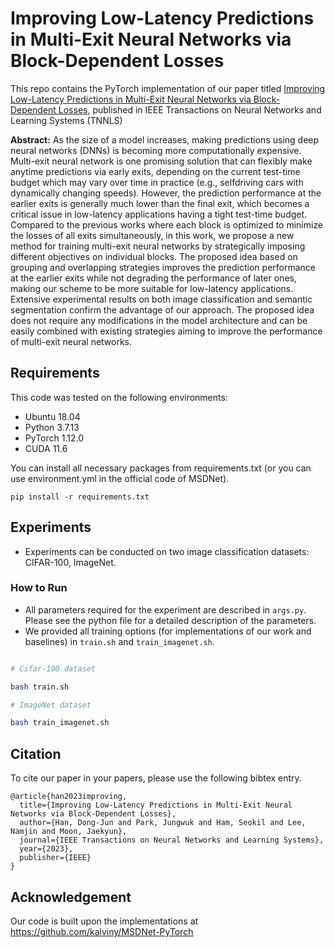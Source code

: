 # Improving Low-Latency Predictions in Multi-Exit Neural Networks via Block-Dependent Losses


This repo contains the PyTorch implementation of our paper titled [Improving Low-Latency Predictions in Multi-Exit Neural Networks via Block-Dependent Losses](https://ieeexplore.ieee.org/stamp/stamp.jsp?tp=&arnumber=10155768), published in IEEE Transactions on Neural Networks and Learning Systems (TNNLS)

**Abstract:** As the size of a model increases, making predictions using deep neural networks (DNNs) is becoming more computationally expensive. Multi-exit neural network is one promising solution that can flexibly make anytime predictions via early exits, depending on the current test-time budget which may vary over time in practice (e.g., selfdriving cars with dynamically changing speeds). However, the prediction performance at the earlier exits is generally much lower than the final exit, which becomes a critical issue in low-latency applications having a tight test-time budget. Compared to the previous works where each block is optimized to minimize the losses of all exits simultaneously, in this work, we propose a new method for training multi-exit neural networks by strategically imposing different objectives on individual blocks. The proposed idea based on grouping and overlapping strategies improves the prediction performance at the earlier exits while not degrading the performance of later ones, making our scheme to be more suitable for low-latency applications. Extensive experimental results on both image classification and semantic segmentation confirm the advantage of our approach. The proposed idea does not require any modifications in the model architecture and can be easily combined with existing strategies aiming to improve the performance of multi-exit neural networks.


## Requirements

This code was tested on the following environments:

* Ubuntu 18.04
* Python 3.7.13
* PyTorch 1.12.0
* CUDA 11.6

You can install all necessary packages from requirements.txt (or you can use environment.yml in the official code of MSDNet).

```
pip install -r requirements.txt 
```

## Experiments

* Experiments can be conducted on two image classification datasets: CIFAR-100, ImageNet. 

### How to Run

* All parameters required for the experiment are described in ```args.py```. Please see the python file for a detailed description of the parameters.
* We provided all training options (for implementations of our work and baselines) in ```train.sh``` and ```train_imagenet.sh```.

```bash

# Cifar-100 dataset

bash train.sh

# ImageNet dataset

bash train_imagenet.sh

```


## Citation

To cite our paper in your papers, please use the following bibtex entry.

```
@article{han2023improving,
  title={Improving Low-Latency Predictions in Multi-Exit Neural Networks via Block-Dependent Losses},
  author={Han, Dong-Jun and Park, Jungwuk and Ham, Seokil and Lee, Namjin and Moon, Jaekyun},
  journal={IEEE Transactions on Neural Networks and Learning Systems},
  year={2023},
  publisher={IEEE}
}
```

## Acknowledgement

Our code is built upon the implementations at https://github.com/kalviny/MSDNet-PyTorch
